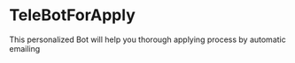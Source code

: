 # TeleBotForApply
This personalized Bot will help you thorough applying process by automatic emailing
